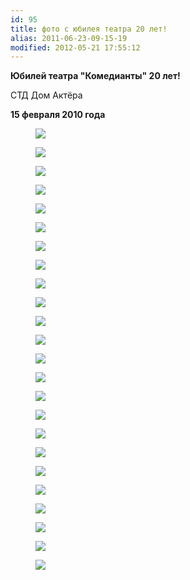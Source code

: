 ```yaml
---
id: 95
title: фото с юбилея театра 20 лет!
alias: 2011-06-23-09-15-19
modified: 2012-05-21 17:55:12
---
```


**Юбилей театра "Комедианты" 20 лет!**

СТД Дом Актёра

**15 февраля 2010 года**

<figure><img src="images/stories/random/foto ybilei 20 let.jpg" /></figure>

<figure><img src="images/stories/random/foto ybilei 20 let19.jpg" /></figure>

<figure><img src="images/stories/random/foto ybilei 20 let111.jpg" /></figure>

<figure><img src="images/stories/random/foto ybilei 20 let 00.jpg" /></figure>

<figure><img src="images/stories/random/foto ybilei 20 let 2.jpg" /></figure>

<figure><img src="images/stories/random/foto ybilei 20 let 4.jpg" /></figure>

<figure><img src="images/stories/random/foto ybilei 20 let 5.jpg" /></figure>

<figure><img src="images/stories/random/foto ybilei 20 let 6.jpg" /></figure>

<figure><img src="images/stories/random/foto ybilei 20 let 7.jpg" /></figure>

<figure><img src="images/stories/random/foto ybilei 20 let 8.jpg" /></figure>

<figure><img src="images/stories/random/foto ybilei 20 let 9.jpg" /></figure>

<figure><img src="images/stories/random/foto ybilei 20 let 11.jpg" /></figure>

<figure><img src="images/stories/random/foto ybilei 20 let 12.jpg" /></figure>

<figure><img src="images/stories/random/foto ybilei 20 let 13.jpg" /></figure>

<figure><img src="images/stories/random/foto ybilei 20 let 14.jpg" /></figure>

<figure><img src="images/stories/random/foto ybilei 20 let 15.jpg" /></figure>

<figure><img src="images/stories/random/foto ybilei 20 let 17.jpg" /></figure>

<figure><img src="images/stories/random/foto ybilei 20 let 18.jpg" /></figure>

<figure><img src="images/stories/random/foto ybilei 20 let 112.jpg" /></figure>

<figure><img src="images/stories/random/foto ybilei 20 let 121.jpg" /></figure>

<figure><img src="images/stories/random/foto ybilei 20 let 123.jpg" /></figure>

<figure><img src="images/stories/random/foto ybilei 20 let 132.jpg" /></figure>

<figure><img src="images/stories/random/foto ybilei 20 let.3.jpg" /></figure>

<figure><img src="images/stories/random/x_fe37f898.jpg" /></figure>

